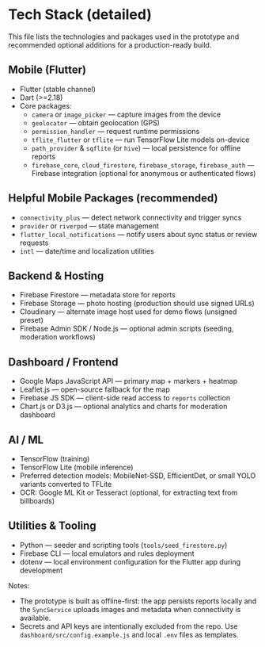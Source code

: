 # Tech Stack (detailed)

This file lists the technologies and packages used in the prototype and recommended optional additions for a production-ready build.

## Mobile (Flutter)

- Flutter (stable channel)
- Dart (>=2.18)
- Core packages:
  - `camera` or `image_picker` — capture images from the device
  - `geolocator` — obtain geolocation (GPS)
  - `permission_handler` — request runtime permissions
  - `tflite_flutter` or `tflite` — run TensorFlow Lite models on-device
  - `path_provider` & `sqflite` (or `hive`) — local persistence for offline reports
  - `firebase_core`, `cloud_firestore`, `firebase_storage`, `firebase_auth` — Firebase integration (optional for anonymous or authenticated flows)

## Helpful Mobile Packages (recommended)

- `connectivity_plus` — detect network connectivity and trigger syncs
- `provider` or `riverpod` — state management
- `flutter_local_notifications` — notify users about sync status or review requests
- `intl` — date/time and localization utilities

## Backend & Hosting

- Firebase Firestore — metadata store for reports
- Firebase Storage — photo hosting (production should use signed URLs)
- Cloudinary — alternate image host used for demo flows (unsigned preset)
- Firebase Admin SDK / Node.js — optional admin scripts (seeding, moderation workflows)

## Dashboard / Frontend

- Google Maps JavaScript API — primary map + markers + heatmap
- Leaflet.js — open-source fallback for the map
- Firebase JS SDK — client-side read access to `reports` collection
- Chart.js or D3.js — optional analytics and charts for moderation dashboard

## AI / ML

- TensorFlow (training)
- TensorFlow Lite (mobile inference)
- Preferred detection models: MobileNet-SSD, EfficientDet, or small YOLO variants converted to TFLite
- OCR: Google ML Kit or Tesseract (optional, for extracting text from billboards)

## Utilities & Tooling

- Python — seeder and scripting tools (`tools/seed_firestore.py`)
- Firebase CLI — local emulators and rules deployment
- dotenv — local environment configuration for the Flutter app during development

Notes:

- The prototype is built as offline-first: the app persists reports locally and the `SyncService` uploads images and metadata when connectivity is available.
- Secrets and API keys are intentionally excluded from the repo. Use `dashboard/src/config.example.js` and local `.env` files as templates.
